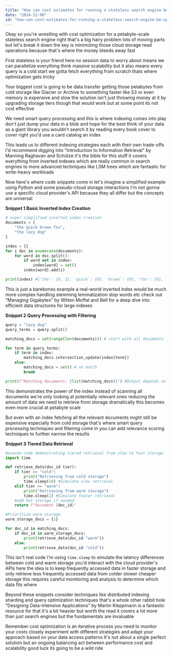 ```yaml
---
title: "How can cost estimates for running a stateless search engine be optimized when querying petabyte-scale datasets from cloud storage?"
date: "2024-12-08"
id: "how-can-cost-estimates-for-running-a-stateless-search-engine-be-optimized-when-querying-petabyte-scale-datasets-from-cloud-storage"
---
```


Okay so you're wrestling with cost optimization for a petabyte-scale stateless search engine right  that's a big hairy problem  lots of moving parts  but let's break it down  the key is minimizing those cloud storage read operations  because that's where the money bleeds away fast

First  stateless is your friend here  no session data to worry about means we can parallelize everything  think massive scalability  but it also means every query is a cold start  we gotta fetch everything from scratch  thats where optimization gets tricky

Your biggest cost is going to be data transfer  getting those petabytes from cold storage like Glacier or Archive to something faster like S3 or even memory is expensive  and slow  the solution isn't just throwing money at it by upgrading storage tiers though that would work but at some point its not cost effective

We need smart query processing  and this is where indexing comes into play  don't just dump your data in a blob and hope for the best  think of your data as a giant library  you wouldn't search it by reading every book cover to cover right  you'd use a card catalog an index

This leads us to different indexing strategies each with their own trade-offs  I'd recommend digging into "Introduction to Information Retrieval" by Manning Raghavan and Schütze  it's the bible for this stuff  it covers everything from inverted indexes  which are really common in search engines  to more advanced techniques like LSM trees  which are fantastic for write-heavy workloads

Now here's where code snippets come in  let's imagine a simplified example using Python and some pseudo-cloud storage interactions  I'm not gonna use a specific cloud provider's API because they all differ  but the concepts are universal

**Snippet 1 Basic Inverted Index Creation**

```python
# super simplified inverted index creation
documents = [
    "the quick brown fox",
    "the lazy dog"
]

index = {}
for i doc in enumerate(documents):
    for word in doc.split():
        if word not in index:
            index[word] = set()
        index[word].add(i)

print(index) #{'the': {0, 1}, 'quick': {0}, 'brown': {0}, 'fox': {0}, 'lazy': {1}, 'dog': {1}}
```

This is just a barebones example  a real-world inverted index would be much more complex  handling stemming lemmatization stop words etc  check out "Managing Gigabytes" by Witten Moffat and Bell for a deep dive into efficient data structures for large indexes

**Snippet 2  Query Processing with Filtering**

```python
query = "lazy dog"
query_terms = query.split()

matching_docs = set(range(len(documents))) # start with all documents

for term in query_terms:
    if term in index:
        matching_docs.intersection_update(index[term])
    else:
        matching_docs = set() # no match
        break

print(f"Matching documents: {list(matching_docs)}") #Output depends on the query
```

This demonstrates the power of the index  instead of scanning all documents  we're only looking at potentially relevant ones  reducing the amount of data we need to retrieve from storage dramatically  this becomes even more crucial at petabyte scale

But even with an index  fetching all the relevant documents might still be expensive  especially from cold storage  that's where smart query processing techniques and filtering come in  you can add relevance scoring techniques to further narrow the results

**Snippet 3  Tiered Data Retrieval**

```python
#pseudo-code demonstrating tiered retrieval from slow to fast storage
import time

def retrieve_data(doc_id tier):
    if tier == "cold":
        print("Retrieving from cold storage")
        time.sleep(10) #Simulate slow retrieval
    elif tier == "warm":
        print("Retrieving from warm storage")
        time.sleep(1) #Simulate faster retrieval
    #add hot storage if needed
    return f"Document {doc_id}"

#Prioritize warm storage
warm_storage_docs = {1}

for doc_id in matching_docs:
    if doc_id in warm_storage_docs:
        print(retrieve_data(doc_id "warm"))
    else:
        print(retrieve_data(doc_id "cold"))

```

This isn't real code  I'm using `time.sleep` to simulate the latency differences between cold and warm storage  you'd interact with the cloud provider's APIs here  the idea is to keep frequently accessed data in faster storage  and only retrieve less frequently accessed data from colder slower cheaper storage  this requires careful monitoring and analysis to determine which data fits where

Beyond these snippets  consider techniques like distributed indexing  sharding  and query optimization techniques  that's a whole other rabbit hole  "Designing Data-Intensive Applications" by Martin Kleppmann is a fantastic resource for that  it's a bit heavier but worth the read  it covers a lot more than just search engines but the fundamentals are invaluable

Remember  cost optimization is an iterative process  you need to monitor your costs closely  experiment with different strategies  and adapt your approach based on your data access patterns  It's not about a single perfect solution but an ongoing balancing act between performance cost and scalability  good luck its going to be a wild ride
